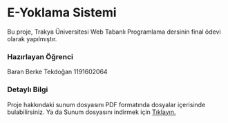 # E-Yoklama Sistemi 
Bu proje, Trakya Üniversitesi Web Tabanlı Programlama dersinin final ödevi olarak yapılmıştır.

### Hazırlayan Öğrenci
Baran Berke Tekdoğan
1191602064

### Detaylı Bilgi
Proje hakkındaki sunum dosyasını PDF formatında dosyalar içerisinde bulabilirsiniz.
Ya da 
Sunum dosyasını indirmek için <a href="https://github.com/ByLien/E-Yoklama-Sistemi/raw/main/E-Yoklama%20Sunum.pdf">Tıklayın.</a>

